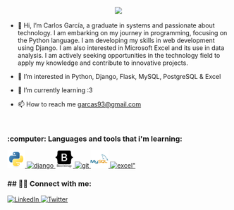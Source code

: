 <p align="center">
  <img src="https://miro.medium.com/max/2048/1*OohqW5DGh9CQS4hLY5FXzA.png" height="150"/>
</p>

- 👋 Hi, I’m Carlos  García, a graduate in systems and passionate about technology. I am embarking on my journey in programming, focusing on the Python language. I am developing my skills in web development using Django. I am also interested in Microsoft Excel and its use in data analysis. I am actively seeking opportunities in the technology field to apply my knowledge and contribute to innovative projects.

- 👀 I’m interested in Python, Django, Flask, MySQL, PostgreSQL & Excel
- 🌱 I’m currently learning  :3
<!--- - 💞️ I’m looking to collaborate with someone --->
- 📫 How to reach me garcas93@gmail.com

<!---
carlosgc93/carlosgc93 is a ✨ special ✨ repository because its `README.md` (this file) appears on your GitHub profile.
You can click the Preview link to take a look at your changes.
--->
<br>
<h3 align="left"> :computer: Languages and tools that i'm learning:</h3>

<p align="left">
   <a href="https://www.python.org" target="_blank" rel="noreferrer"> <img
      src="https://raw.githubusercontent.com/devicons/devicon/master/icons/python/python-original.svg" alt="python"
      width="40" height="40" /> </a> 
  <a href="https://www.djangoproject.com/" target="_blank" rel="noreferrer"> <img src="https://cdn.worldvectorlogo.com/logos/django.svg" alt="django" width="40" height="40"/> </a>
   <a href="https://getbootstrap.com/" target="_blank" rel="noreferrer"> <img src="https://raw.githubusercontent.com/devicons/devicon/master/icons/bootstrap/bootstrap-plain-wordmark.svg"
      alt="bootstrap" width="40" height="40" /> </a> 
  <a href="https://git-scm.com/" target="_blank" rel="noreferrer"> <img src="https://www.vectorlogo.zone/logos/git-scm/git-scm-icon.svg" alt="git" width="40" height="40"/> </a>
     <!-- <a> <img src="https://raw.githubusercontent.com/devicons/devicon/master/icons/css3/css3-original-wordmark.svg" alt="css3"
      width="40" height="40" /> </a> <a href="https://www.w3.org/html/" target="_blank" rel="noreferrer"> <img
      src="https://raw.githubusercontent.com/devicons/devicon/master/icons/html5/html5-original-wordmark.svg"
      alt="html5" width="40" height="40" />-->
      <a href="https://www.mysql.com/" target="_blank" rel="noreferrer"> <img
      src="https://raw.githubusercontent.com/devicons/devicon/master/icons/mysql/mysql-original-wordmark.svg"
      alt="mysql" width="40" height="40" /> </a>
   <a href="https://www.microsoft.com/es/microsoft-365/excel" target="_blank" rel="noreferrer"> 
     <img src="https://cdn.icon-icons.com/icons2/2397/PNG/512/microsoft_office_excel_logo_icon_145720.png"
      alt=excel" width="40" height="40" /> </a>

<br>

  <h3 align="left"> ## 🙋‍♂️ Connect with me:</h3>

<p align="left">
  <!-- <a href="https://www.youtube.com/channel/UCAVdczVikt4oCoiPnruEIHA"><img alt="Youtube" title="Youtube" src="https://img.shields.io/badge/-YouTube-red?style=for-the-badge&logo=youtube&logoColor=white"/></a>-->
  <a href="/https://www.linkedin.com/in/cagc93/"><img alt="LinkedIn" title="LinkedIn" src="https://img.shields.io/badge/-LinkedIn-0077B5?style=for-the-badge&logo=linkedin&logoColor=white"/> </a>
  <a href="https://twitter.com/carlosgc93"><img alt="Twitter" title="Twitter" src="https://img.shields.io/badge/-Twitter-1DA1F2?style=for-the-badge&logo=twitter&logoColor=white"/></a>
  <!-- <a href="https://www.reddit.com/user/denvercoder1/"><img alt="Reddit" title="Reddit" src="https://img.shields.io/badge/-Reddit-FF5700?style=for-the-badge&logo=reddit&logoColor=white"/></a>
  <a href="https://jonahlawrence.hashnode.dev/"><img src="https://img.shields.io/badge/Hashnode-%232962FF.svg?&style=for-the-badge&logo=hashnode&logoColor=white"></a>
  <a href="https://dev.to/denvercoder1"><img src="https://img.shields.io/badge/DEV.TO-%230A0A0A.svg?&style=for-the-badge&logo=dev.to&logoColor=white"></a>
  <a href="https://ko-fi.com/jlawrence"><img alt="Ko-fi" title="By me a coffee" src="https://img.shields.io/badge/-Buy%20me%20a%20coffee-FF5E5B?style=for-the-badge&logo=ko-fi&logoColor=white"/></a> -->
 
</p>
  
